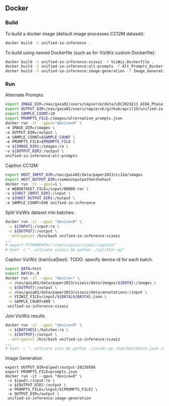 
## Docker

### Build
To build a docker image (default image processes CC12M dataset):
```bash
docker build -t unified-io-inference .
```

To build using named Dockerfile (such as for VizWiz custom Dockerfile):
```bash
docker build -t unified-io-inference:vizwiz -f VizWiz.Dockerfile .
docker build -t unified-io-inference:alt-prompts -f Alt_Prompts_Dockerfile .
docker build -t unified-io-inference:image-generation -f Image_Generation_Dockerfile .
```

### Run
Alternate Prompts:
```bash
export IMAGE_DIR=/nas/gaia02/users/napiersk/data/LDC2021E11_AIDA_Phase_3_Practice_Topic_Source_Data_V2.0/data/jpg/jpg
export OUTPUT_DIR=/nas/gaia02/users/napiersk/github/april19/unified-io-inference/output/alt-prompts
export SAMPLE_COUNT=10
export PROMPTS_FILE=/images/alternative_prompts.json
docker run -it --gpus="device=0" \
-e IMAGE_DIR=/images \
-e OUTPUT_DIR=/output \
-e SAMPLE_COUNT=$SAMPLE_COUNT \
-e PROMPTS_FILE=$PROMPTS_FILE \
-v ${IMAGE_DIR}:/images:ro \
-v ${OUTPUT_DIR}:/output \
unified-io-inference:alt-prompts
```

Caption CC12M:
```bash
export HOST_INPUT_DIR=/nas/gaia02/data/paper2023/cc12m/images
export HOST_OUTPUT_DIR=/someoutputpathonthehost
docker run -it --gpus=1 \
-e WEBDATASET_FILE=/input/00000.tar \
-v ${HOST_INPUT_DIR}:/input \
-v ${HOST_OUTPUT_DIR}:/output \
-e SAMPLE_COUNT=500 unified-io-inference
```

Split VizWiz dataset into batches:
```bash
docker run -it --gpus "device=0" \
 -v ${INPUT}:/input:ro \
 -v ${OUTPUT}:/output \
 --entrypoint /bin/bash unified-io-inference:vizwiz
...
# export PYTHONPATH="/root/vizwiz/vizwiz-caption"
# bash -c ". activate vizwiz && python ./splitter.py"
```

Caption VizWiz (train|val|test):
TODO: specify device id for each batch.
```bash
export DATA=test
export BATCH=_0
docker run -it --gpus "device=" \
 -v /nas/gaia02/data/paper2023/vizwiz/data/images/${DATA}:/images \
 -v ${OUTPUT}:/output \
 -v /nas/gaia02/data/paper2023/vizwiz/data/annotations:/input \
 -e VIZWIZ_FILE=/input/${DATA}${BATCH}.json \
 -e SAMPLE_COUNT=800 \
 unified-io-inference:vizwiz
```

Join VizWiz results
```bash
docker run -it --gpus "device=0" \
 -v ${BATCHES}:/batches:ro \
 -v ${OUTPUT}:/output \
 --entrypoint /bin/bash unified-io-inference:vizwiz
...
# bash -c ". activate uioi && python ./joiner.py /batches/batch.json /output"
```

Image Generation
```
export OUTPUT_DIR=$(pwd)/output-20230508
export PROMPTS_FILE=prompts.json
docker run -it --gpus "device=0" \
 -v $(pwd):/input:ro \
 -v ${OUTPUT_DIR}:/output \
 -e PROMPTS_FILE=/input/${PROMPTS_FILE} \
 -e OUTPUT_DIR=/output \
 unified-io-inference:image-generation
```
